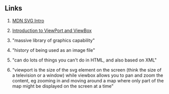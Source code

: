 ## Links

01. [MDN SVG Intro](https://developer.mozilla.org/en-US/docs/Web/SVG)
02. [Introduction to ViewPort and ViewBox](https://www.youtube.com/watch?v=6LCUStriM_o)


00. "massive library of graphics capability"
01. "history of being used as an image file"
02. "can do lots of things you can't do in HTML, and also based on XML"
03. "viewport is the size of the svg element on the screen (think the size of a television or a window) while viewbox allows you to pan and zoom the content, eg zooming in and moving around a map where only part of the map might be displayed on the screen at a time"
